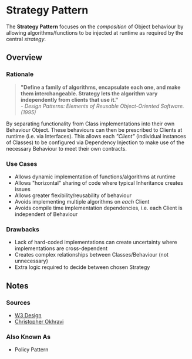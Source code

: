 # Strategy Pattern

The **Strategy Pattern** focuses on the _composition_ of Object behaviour by allowing algorithms/functions to be injected at runtime as required by the central _strategy_.

## Overview

### Rationale

> **"Define a family of algorithms, encapsulate each one, and make them interchange­able. Strategy lets the algorithm vary independently from clients that use it."**  
> _- Design Patterns: Elements of Reusable Object-Oriented Software. (1995)_

By separating functionality from Class implementations into their own Behaviour Object. These behaviours can then be prescribed to Clients at runtime (i.e. via Interfaces). This allows each _"Client"_ (individual instances of Classes) to be configured via Dependency Injection to make use of the necessary Behaviour to meet their own contracts.

### Use Cases

- Allows dynamic implementation of functions/algorithms at runtime
- Allows "horizontal" sharing of code where typical Inheritance creates issues
- Allows greater flexibility/reusability of behaviour
- Avoids implementing multiple algorithms on _each_ Client
- Avoids compile time implementation dependencies, i.e. each Client is independent of Behaviour

### Drawbacks

- Lack of hard-coded implementations can create uncertainty where implementations are cross-dependent
- Creates complex relationships between Classes/Behaviour (not unnecessary)
- Extra logic required to decide between chosen Strategy

## Notes

### Sources

- [W3 Design](http://w3sdesign.com/?gr=b09&ugr=proble)
- [Christopher Okhravi](https://www.youtube.com/watch?v=v9ejT8FO-7I)

### Also Known As

- Policy Pattern
